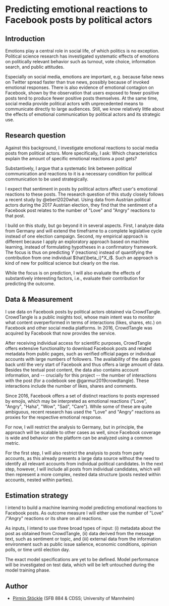 # Predicting emotional reactions to Facebook posts by political actors

## Introduction

Emotions play a central role in social life, of which politics is no exception. Political science research has investigated systematic effects of emotions on politically relevant behavior such as turnout, vote choice, information search, and public attitudes.

Especially on social media, emotions are important, e.g. because false news on Twitter spread faster than true news, possibly because of invoked emotional responses. There is also evidence of emotional contagion on Facebook, shown by the observation that users exposed to fewer positive posts tend to produce fewer positive posts themselves. At the same time, social media provide political actors with unprecedented means to communicate directly to large audiences. Still, we know relatively little about the effects of emotional communication by political actors and its strategic use.

## Research question

Against this background, I investigate emotional reactions to social media posts from political actors. More specifically, I ask: Which characteristics explain the amount of specific emotional reactions a post gets?

Substantively, I argue that a systematic link between political communication and reactions to it is a necessary condition for political communication to be used strategically.

I expect that sentiment in posts by political actors affect user's emotional reactions to these posts. The research question of this study closely follows a recent study by @eberl2020what. Using data from Austrian political actors during the 2017 Austrian election, they find that the sentiment of a Facebook post relates to the number of "Love" and "Angry" reactions to that post.

I build on this study, but go beyond it in several aspects. First, I analyze data from Germany and will extend the timeframe to a complete legislative cycle instead of one election campaign. Second, my empirical approach is different because I apply an exploratory approach based on machine learning, instead of formulating hypotheses in a confirmatory framework. The focus is thus on predicting $\hat{Y}$ (reactions) instead of quantifying the contribution from one individual $\hat{\beta_i}*X_i$. Such an approach is kind of new for political science but clearly on the rise.

While the focus is on prediction, I will also evaluate the effects of substantively interesting factors, i.e., evaluate their contribution for predicting the outcome.

## Data & Measurement

I use data on Facebook posts by political actors obtained via CrowdTangle. CrowdTangle is a public insights tool, whose main intent was to monitor what content overperformed in terms of interactions (likes, shares, etc.) on Facebook and other social media platforms. In 2016, CrowdTangle was acquired by Facebook that now provides the service.

After receiving individual access for scientific purposes, CrowdTangle offers extensive functionality to download Facebook posts and related metadata from public pages, such as verified official pages or individual accounts with large numbers of followers. The availability of the data goes back until the very start of Facebook and thus offers a large amount of data. Besides the textual post content, the data also contains account information, and -- crucially for this project -- the number of interactions with the post (for a codebook see @garmur2019crowdtangle). These interactions include the number of likes, shares and comments. 

Since 2016, Facebook offers a set of distinct reactions to posts expressed by emojis, which may be interpreted as emotional reactions ("Love", "Angry", "Haha", "Wow", "Sad", "Care"). While some of these are quite ambiguous, recent research has used the "Love" and "Angry" reactions as proxies for the respective emotional response.


For now, I will restrict the analysis to Germany, but in principle, the approach will be scalable to other cases as well, since Facebook coverage is wide and behavior on the platform can be analyzed using a common metric.

For the first step, I will also restrict the analysis to posts from party accounts, as this already presents a large data source without the need to identify all relevant accounts from individual political candidates. In the next step, however, I will include all posts from individual candidates, which will then represent a more complex, nested data structure (posts nested within accounts, nested within parties).


## Estimation strategy
I intend to build a machine learning model predicting emotional reactions to Facebook posts. As outcome measure I will either use the number of "Love" /"Angry" reactions or its share on all reactions.

As inputs, I intend to use three broad types of input: (i) metadata about the post as obtained from CrowdTangle, (ii) data derived from the message text, such as sentiment or topic, and (iii) external data from the information environment such as public issue salience, economic conditions, opinion polls, or time until election day.

The exact model specifications are yet to be defined. Model performance will be investigated on test data, which will be left untouched during the model training phase.

## Author
- [Pirmin Stöckle](https://gess.uni-mannheim.de/doctoral-programs/social-and-behavioral-sciences-cdss/students/people/show/pirmin-stoeckle.html) (SFB 884 & CDSS; University of Mannheim)
